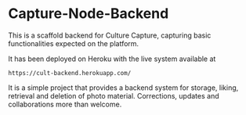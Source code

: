 # Capture-Node-Backend

This is a scaffold backend for Culture Capture, capturing basic functionalities expected on the platform.

It has been deployed on Heroku with the live system available at 

``
https://cult-backend.herokuapp.com/
``

It is a simple project that provides a backend system for storage, liking, retrieval and deletion of photo material. Corrections, updates and collaborations more than welcome.
